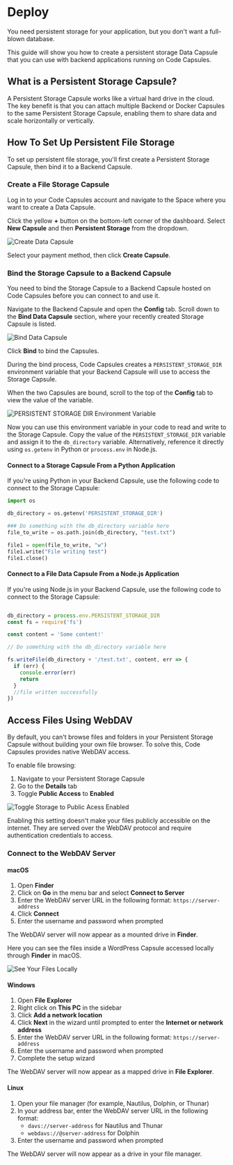# Deploy

You need persistent storage for your application, but you don't want a full-blown database. 

This guide will show you how to create a persistent storage Data Capsule that you can use with backend applications running on Code Capsules.

## What is a Persistent Storage Capsule?

A Persistent Storage Capsule works like a virtual hard drive in the cloud. The key benefit is that you can attach multiple Backend or Docker Capsules to the same Persistent Storage Capsule, enabling them to share data and scale horizontally or vertically.

## How To Set Up Persistent File Storage

To set up persistent file storage, you'll first create a Persistent Storage Capsule, then bind it to a Backend Capsule.

### Create a File Storage Capsule

Log in to your Code Capsules account and navigate to the Space where you want to create a Data Capsule. 

Click the yellow **+** button on the bottom-left corner of the dashboard. Select **New Capsule** and then **Persistent Storage** from the dropdown.

![Create Data Capsule](../../.gitbook/assets/create-persistent-capsule.png)

Select your payment method, then click **Create Capsule**.

### Bind the Storage Capsule to a Backend Capsule

You need to bind the Storage Capsule to a Backend Capsule hosted on Code Capsules before you can connect to and use it.

Navigate to the Backend Capsule and open the **Config** tab. Scroll down to the **Bind Data Capsule** section, where your recently created Storage Capsule is listed.

![Bind Data Capsule](../../.gitbook/assets/bind-persistent.png)

Click **Bind** to bind the Capsules. 

During the bind process, Code Capsules creates a `PERSISTENT_STORAGE_DIR` environment variable that your Backend Capsule will use to access the Storage Capsule. 

When the two Capsules are bound, scroll to the top of the **Config** tab to view the value of the variable.

![PERSISTENT STORAGE DIR Environment Variable](../../.gitbook/assets/env-variables-persistent-storage.png)

Now you can use this environment variable in your code to read and write to the Storage Capsule. Copy the value of the `PERSISTENT_STORAGE_DIR` variable and assign it to the `db_directory` variable. Alternatively, reference it directly using `os.getenv` in Python or `process.env` in Node.js.

#### Connect to a Storage Capsule From a Python Application

If you're using Python in your Backend Capsule, use the following code to connect to the Storage Capsule:

```python
import os

db_directory = os.getenv('PERSISTENT_STORAGE_DIR')

### Do something with the db_directory variable here
file_to_write = os.path.join(db_directory, "test.txt")

file1 = open(file_to_write, "w")
file1.write("File writing test")
file1.close()

```

#### Connect to a File Data Capsule From a Node.js Application

If you're using Node.js in your Backend Capsule, use the following code to connect to the Storage Capsule:

```js

db_directory = process.env.PERSISTENT_STORAGE_DIR
const fs = require('fs')

const content = 'Some content!'

// Do something with the db_directory variable here

fs.writeFile(db_directory + '/test.txt', content, err => {
  if (err) {
    console.error(err)
    return
  }
  //file written successfully
})

```

## Access Files Using WebDAV

By default, you can't browse files and folders in your Persistent Storage Capsule without building your own file browser. To solve this, Code Capsules provides native WebDAV access.

To enable file browsing:

1. Navigate to your Persistent Storage Capsule
2. Go to the **Details** tab
3. Toggle **Public Access** to **Enabled**

![Toggle Storage to Public Acess Enabled](../.gitbook/assets/storage-capsule/deploy/toggle-public-access.png)

Enabling this setting doesn't make your files publicly accessible on the internet. They are served over the WebDAV protocol and require authentication credentials to access.

### Connect to the WebDAV Server

#### macOS

1. Open **Finder**
2. Click on **Go** in the menu bar and select **Connect to Server**
3. Enter the WebDAV server URL in the following format: `https://server-address`
4. Click **Connect**
5. Enter the username and password when prompted

The WebDAV server will now appear as a mounted drive in **Finder**.

Here you can see the files inside a WordPress Capsule accessed locally through **Finder** in macOS.

![See Your Files Locally](../.gitbook/assets/storage-capsule/deploy/see-your-files.png)

#### Windows

1. Open **File Explorer**
2. Right click on **This PC** in the sidebar
3. Click **Add a network location**
4. Click **Next** in the wizard until prompted to enter the **Internet or network address**
5. Enter the WebDAV server URL in the following format: `https://server-address`
6. Enter the username and password when prompted
7. Complete the setup wizard

The WebDAV server will now appear as a mapped drive in **File Explorer**.

#### Linux

1. Open your file manager (for example, Nautilus, Dolphin, or Thunar)
2. In your address bar, enter the WebDAV server URL in the following format:
   - `davs://server-address` for Nautilus and Thunar
   - `webdavs://@server-address` for Dolphin
3. Enter the username and password when prompted

The WebDAV server will now appear as a drive in your file manager.

